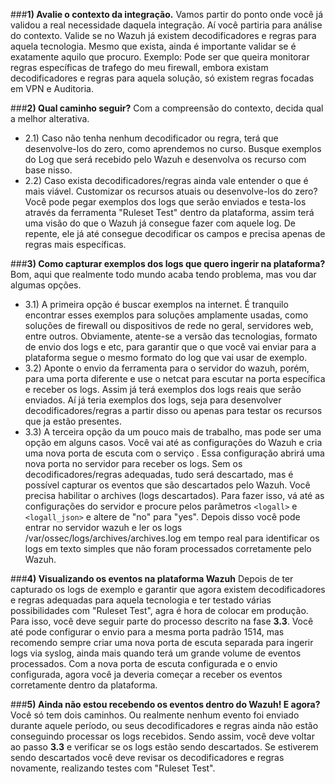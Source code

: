 ###**1) Avalie o contexto da integração.**
Vamos partir do ponto onde você já validou a real necessidade daquela integração. Aí você partiria para análise do contexto. Valide se no Wazuh já existem decodificadores e regras para aquela tecnologia. Mesmo que exista, ainda é importante validar se é exatamente aquilo que procuro. Exemplo: Pode ser que queira monitorar regras específicas de trafego do meu firewall, embora existam decodificadores e regras para aquela solução, só existem regras focadas em VPN e Auditoria.

###**2) Qual caminho seguir?**
Com a compreensão do contexto, decida qual a melhor alterativa.
- 2.1)  Caso não tenha nenhum decodificador ou regra, terá que desenvolve-los do zero, como aprendemos no curso. Busque exemplos do Log que será recebido pelo Wazuh e desenvolva os recurso com base nisso.
- 2.2) Caso exista decodificadores/regras ainda vale entender o que é mais viável. Customizar os recursos atuais ou desenvolve-los do zero? Você pode pegar exemplos dos logs que serão enviados e testa-los através da ferramenta "Ruleset Test" dentro da plataforma, assim terá uma visão do que o Wazuh já consegue fazer com aquele log. De repente, ele já até consegue decodificar os campos e precisa apenas de regras mais específicas.

###**3) Como capturar exemplos dos logs que quero ingerir na plataforma?**
Bom, aqui que realmente todo mundo acaba tendo problema, mas vou dar algumas opções.
- 3.1) A primeira opção é buscar exemplos na internet. É tranquilo encontrar esses exemplos para soluções amplamente usadas, como soluções de firewall ou dispositivos de rede no geral, servidores web, entre outros. Obviamente, atente-se a versão das tecnologias, formato de envio dos logs e etc, para garantir que o que você vai enviar para a plataforma segue o mesmo formato do log que vai usar de exemplo.
- 3.2) Aponte o envio da ferramenta para o servidor do wazuh, porém, para uma porta diferente e use o netcat para escutar na porta específica e receber os logs. Assim já terá exemplos dos logs reais que serão enviados. Aí já teria exemplos dos logs, seja para desenvolver decodificadores/regras a partir disso ou apenas para testar os recursos que ja estão presentes.
- 3.3) A terceira opção da um pouco mais de trabalho, mas pode ser uma opção em alguns casos. Você vai até as configurações do Wazuh e cria uma nova porta de escuta com o serviço <remote>. Essa configuração abrirá uma nova porta no servidor para receber os logs. Sem os decodificadores/regras adequadas, tudo será descartado, mas é possível capturar os eventos que são descartados pelo Wazuh. Você precisa habilitar o archives (logs descartados). Para fazer isso, vá até as configurações do servidor e procure pelos parâmetros `<logall>` e `<logall_json>` e altere de "no" para "yes". Depois disso você pode entrar no servidor wazuh e ler os logs /var/ossec/logs/archives/archives.log em tempo real para identificar os logs em texto simples que não foram processados corretamente pelo Wazuh.

###**4) Visualizando os eventos na plataforma Wazuh**
Depois de ter capturado os logs de exemplo e garantir que agora existem decodificadores e regras adequadas para aquela tecnologia  e ter testado várias possibilidades com "Ruleset Test", agra é hora de colocar em produção.
Para isso, você deve seguir parte do processo descrito na fase **3.3**. Você até pode configurar o envio para a mesma porta padrão 1514, mas recomendo sempre criar uma nova porta de escuta separada para ingerir logs via syslog, ainda mais quando terá um grande volume de eventos processados. Com a nova porta de escuta configurada e o envio configurada, agora você ja deveria começar a receber os eventos corretamente dentro da plataforma.

###**5) Ainda não estou recebendo os eventos dentro do Wazuh! E agora?**
Você só tem dois caminhos.  Ou realmente nenhum evento foi enviado durante aquele período, ou seus decodificadores e regras ainda não estão conseguindo processar os logs recebidos. Sendo assim, você deve voltar ao passo **3.3** e verificar se os logs estão sendo descartados. Se estiverem sendo descartados você deve revisar os decodificadores e regras novamente, realizando testes com "Ruleset Test".
